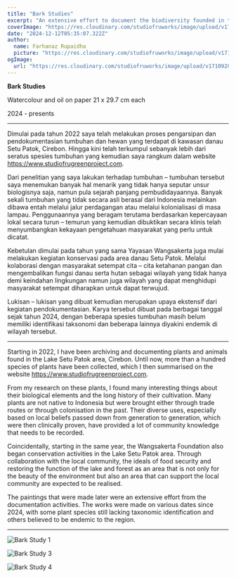 ```yaml
---
title: "Bark Studies"
excerpt: "An extensive effort to document the biodiversity founded in the Lake Setu Patok conservation area in Cirebon, West Java, Indonesia."
coverImage: "https://res.cloudinary.com/studiofruworks/image/upload/v1742455050/jackplan-user/ohsvbwmbiuopjk1hy0ez.jpg"
date: "2024-12-12T05:35:07.322Z"
author:
  name: Farhanaz Rupaidha
  picture: "https://res.cloudinary.com/studiofruworks/image/upload/v1710832241/jackplan-user/e6fmykbxfqftmylyldhg.jpg"
ogImage:
  url: "https://res.cloudinary.com/studiofruworks/image/upload/v1710920420/jackplan-user/bdl8jghrq7mk3epp85fg.jpg"
---
```

**Bark Studies**


Watercolour and oil on paper
21 x 29.7 cm each

2024 - presents

* * * * *

Dimulai pada tahun 2022 saya telah melakukan proses pengarsipan dan pendokumentasian tumbuhan dan hewan yang terdapat di kawasan danau Setu Patok, Cirebon. Hingga kini telah terkumpul sebanyak lebih dari seratus spesies tumbuhan yang kemudian saya rangkum dalam website https://www.studiofrugreenproject.com. 

Dari penelitian yang saya lakukan terhadap tumbuhan – tumbuhan tersebut saya menemukan banyak hal menarik yang tidak hanya seputar unsur biologisnya saja, namun pula sejarah panjang pembudidayaannya. Banyak sekali tumbuhan yang tidak secara asli berasal dari Indonesia melainkan dibawa entah melalui jalur perdagangan atau melalui kolonialisasi di masa lampau. Penggunaannya yang beragam terutama berdasarkan kepercayaan lokal secara turun – temurun yang kemudian dibuktikan secara klinis telah menyumbangkan kekayaan pengetahuan masyarakat yang perlu untuk dicatat.

Kebetulan dimulai pada tahun yang sama Yayasan Wangsakerta juga mulai melakukan kegiatan konservasi pada area danau Setu Patok. Melalui kolaborasi dengan masyarakat setempat cita – cita ketahanan pangan dan mengembalikan fungsi danau serta hutan sebagai wilayah yang tidak hanya demi keindahan lingkungan namun juga wilayah yang dapat menghidupi masyarakat setempat diharapkan untuk dapat terwujud. 
  
Lukisan – lukisan yang dibuat kemudian merupakan upaya ekstensif dari kegiatan pendokumentasian. Karya tersebut dibuat pada berbagai tanggal sejak tahun 2024, dengan beberapa spesies tumbuhan masih belum memiliki identifikasi taksonomi dan beberapa lainnya diyakini endemik di wilayah tersebut.

------

Starting in 2022, I have been archiving and documenting plants and animals found in the Lake Setu Patok area, Cirebon. Until now, more than a hundred species of plants have been collected, which I then summarised on the website https://www.studiofrugreenproject.com.

From my research on these plants, I found many interesting things about their biological elements and the long history of their cultivation. Many plants are not native to Indonesia but were brought either through trade routes or through colonisation in the past. Their diverse uses, especially based on local beliefs passed down from generation to generation, which were then clinically proven, have provided a lot of community knowledge that needs to be recorded.

Coincidentally, starting in the same year, the Wangsakerta Foundation also began conservation activities in the Lake Setu Patok area. Through collaboration with the local community, the ideals of food security and restoring the function of the lake and forest as an area that is not only for the beauty of the environment but also an area that can support the local community are expected to be realised.

The paintings that were made later were an extensive effort from the documentation activities. The works were made on various dates since 2024, with some plant species still lacking taxonomic identification and others believed to be endemic to the region.


* * * * *

![Bark Study 1](https://res.cloudinary.com/studiofruworks/image/upload/v1742454689/jackplan-user/mwysuhjwatxo52vuckzd.jpg)

![Bark Study 3](https://res.cloudinary.com/studiofruworks/image/upload/v1745392431/jackplan-user/oapq03ddqg9ljjx5x4qy.jpg)

![Bark Study 4](https://res.cloudinary.com/studiofruworks/image/upload/v1745392433/jackplan-user/wyotrxvxvggyq2zby8d8.jpg)